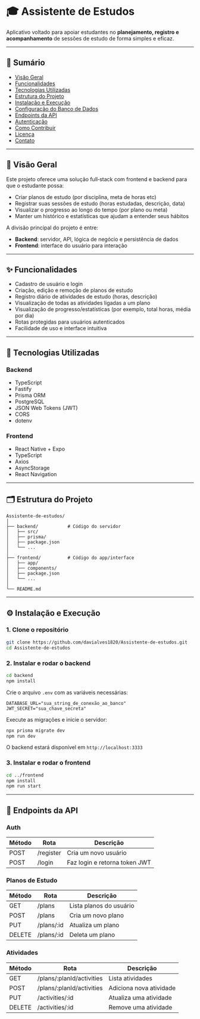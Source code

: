 # 🎓 Assistente de Estudos

Aplicativo voltado para apoiar estudantes no **planejamento, registro e acompanhamento** de sessões de estudo de forma simples e eficaz.

---

## 🧭 Sumário

- [Visão Geral](#-visão-geral)  
- [Funcionalidades](#-funcionalidades)  
- [Tecnologias Utilizadas](#-tecnologias-utilizadas)  
- [Estrutura do Projeto](#-estrutura-do-projeto)  
- [Instalação e Execução](#-instalação-e-execução)  
- [Configuração do Banco de Dados](#-configuração-do-banco-de-dados)  
- [Endpoints da API](#-endpoints-da-api)  
- [Autenticação](#-autenticação)  
- [Como Contribuir](#-como-contribuir)  
- [Licença](#-licença)  
- [Contato](#-contato)  

---

## 🚀 Visão Geral

Este projeto oferece uma solução full‑stack com frontend e backend para que o estudante possa:  
- Criar planos de estudo (por disciplina, meta de horas etc)  
- Registrar suas sessões de estudo (horas estudadas, descrição, data)  
- Visualizar o progresso ao longo do tempo (por plano ou meta)  
- Manter um histórico e estatísticas que ajudam a entender seus hábitos  

A divisão principal do projeto é entre:  
- **Backend**: servidor, API, lógica de negócio e persistência de dados  
- **Frontend**: interface do usuário para interação  

---

## ✨ Funcionalidades

- Cadastro de usuário e login  
- Criação, edição e remoção de planos de estudo  
- Registro diário de atividades de estudo (horas, descrição)  
- Visualização de todas as atividades ligadas a um plano  
- Visualização de progresso/estatísticas (por exemplo, total horas, média por dia)  
- Rotas protegidas para usuários autenticados  
- Facilidade de uso e interface intuitiva  

---

## 🧰 Tecnologias Utilizadas

### **Backend**  
- TypeScript  
- Fastify  
- Prisma ORM  
- PostgreSQL  
- JSON Web Tokens (JWT)  
- CORS  
- dotenv  

### **Frontend**  
- React Native + Expo  
- TypeScript  
- Axios  
- AsyncStorage  
- React Navigation  

---

## 🗂 Estrutura do Projeto

```
Assistente‑de‑estudos/
│
├── backend/           # Código do servidor
│   ├── src/
│   ├── prisma/
│   ├── package.json
│   └── ...
│
├── frontend/          # Código do app/interface
│   ├── app/
│   ├── components/
│   ├── package.json
│   └── ...
│
└── README.md
```

---

## ⚙️ Instalação e Execução

### 1. Clone o repositório  
```bash
git clone https://github.com/davialves1820/Assistente‑de‑estudos.git
cd Assistente‑de‑estudos
```

### 2. Instalar e rodar o backend  
```bash
cd backend
npm install
```
Crie o arquivo `.env` com as variáveis necessárias:
```
DATABASE_URL="sua_string_de_conexão_ao_banco"
JWT_SECRET="sua_chave_secreta"
```
Execute as migrações e inicie o servidor:
```bash
npx prisma migrate dev
npm run dev
```
O backend estará disponível em `http://localhost:3333`

### 3. Instalar e rodar o frontend  
```bash
cd ../frontend
npm install
npm run start
```

---

## 📡 Endpoints da API

### **Auth**  
| Método | Rota | Descrição |
|--------|------|------------|
| POST | /register | Cria um novo usuário |
| POST | /login | Faz login e retorna token JWT |

### **Planos de Estudo**  
| Método | Rota | Descrição |
|--------|------|------------|
| GET | /plans | Lista planos do usuário |
| POST | /plans | Cria um novo plano |
| PUT | /plans/:id | Atualiza um plano |
| DELETE | /plans/:id | Deleta um plano |

### **Atividades**  
| Método | Rota | Descrição |
|--------|------|------------|
| GET | /plans/:planId/activities | Lista atividades |
| POST | /plans/:planId/activities | Adiciona nova atividade |
| PUT | /activities/:id | Atualiza uma atividade |
| DELETE | /activities/:id | Remove uma atividade |

